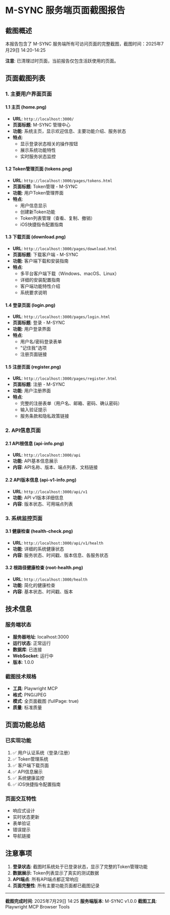 # M-SYNC 服务端页面截图报告

## 截图概述

本报告包含了 M-SYNC 服务端所有可访问页面的完整截图，截图时间：2025年7月29日 14:20-14:25

**注意**: 已清理过时页面，当前报告仅包含活跃使用的页面。

## 页面截图列表

### 1. 主要用户界面页面

#### 1.1 主页 (home.png)
- **URL**: `http://localhost:3000/`
- **页面标题**: M-SYNC 管理中心
- **功能**: 系统主页，显示欢迎信息、主要功能介绍、服务状态
- **特点**: 
  - 显示登录状态相关的操作按钮
  - 展示系统功能特性
  - 实时服务状态监控

#### 1.2 Token管理页面 (tokens.png)
- **URL**: `http://localhost:3000/pages/tokens.html`
- **页面标题**: Token管理 - M-SYNC
- **功能**: 用户Token管理界面
- **特点**:
  - 用户信息显示
  - 创建新Token功能
  - Token列表管理（查看、复制、撤销）
  - iOS快捷指令配置指南

#### 1.3 下载页面 (download.png)
- **URL**: `http://localhost:3000/pages/download.html`
- **页面标题**: 下载客户端 - M-SYNC
- **功能**: 客户端下载和安装指南
- **特点**:
  - 多平台客户端下载（Windows、macOS、Linux）
  - 详细的安装配置指南
  - 客户端功能特性介绍
  - 系统要求说明

#### 1.4 登录页面 (login.png)
- **URL**: `http://localhost:3000/pages/login.html`
- **页面标题**: 登录 - M-SYNC
- **功能**: 用户登录界面
- **特点**:
  - 用户名/密码登录表单
  - "记住我"选项
  - 注册页面链接

#### 1.5 注册页面 (register.png)
- **URL**: `http://localhost:3000/pages/register.html`
- **页面标题**: 注册 - M-SYNC
- **功能**: 用户注册界面
- **特点**:
  - 完整的注册表单（用户名、邮箱、密码、确认密码）
  - 输入验证提示
  - 服务条款和隐私政策链接

### 2. API信息页面

#### 2.1 API根信息 (api-info.png)
- **URL**: `http://localhost:3000/api`
- **功能**: API基本信息展示
- **内容**: API名称、版本、端点列表、文档链接

#### 2.2 API版本信息 (api-v1-info.png)
- **URL**: `http://localhost:3000/api/v1`
- **功能**: API v1版本详细信息
- **内容**: 版本状态、可用端点列表

### 3. 系统监控页面

#### 3.1 健康检查 (health-check.png)
- **URL**: `http://localhost:3000/api/v1/health`
- **功能**: 详细的系统健康状态
- **内容**: 服务状态、时间戳、版本信息、各服务状态

#### 3.2 根路径健康检查 (root-health.png)
- **URL**: `http://localhost:3000/health`
- **功能**: 简化的健康检查
- **内容**: 基本状态、时间戳、版本



## 技术信息

### 服务端状态
- **服务器地址**: localhost:3000
- **运行状态**: 正常运行
- **数据库**: 已连接
- **WebSocket**: 运行中
- **版本**: 1.0.0

### 截图技术规格
- **工具**: Playwright MCP
- **格式**: PNG/JPEG
- **模式**: 全页面截图 (fullPage: true)
- **质量**: 标准质量

## 页面功能总结

### 已实现功能
1. ✅ 用户认证系统（登录/注册）
2. ✅ Token管理系统
3. ✅ 客户端下载页面
4. ✅ API信息展示
5. ✅ 系统健康监控
6. ✅ iOS快捷指令配置指南

### 页面交互特性
- 响应式设计
- 实时状态更新
- 表单验证
- 错误提示
- 导航链接

## 注意事项

1. **登录状态**: 截图时系统处于已登录状态，显示了完整的Token管理功能
2. **数据展示**: Token列表显示了真实的测试数据
3. **API端点**: 所有API端点都正常响应
4. **页面完整性**: 所有主要功能页面都已截图记录

---

**截图完成时间**: 2025年7月29日 14:25
**服务端版本**: M-SYNC v1.0.0
**截图工具**: Playwright MCP Browser Tools

